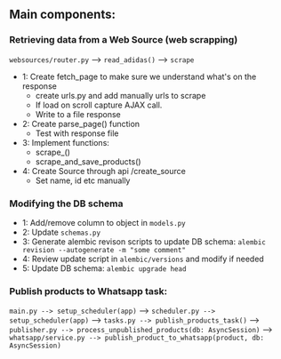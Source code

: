 ## Main components:
### Retrieving data from a Web Source (web scrapping)

`websources/router.py` --> `read_adidas()` --> `scrape`

- 1: Create fetch_page to make sure we understand what's on the response
  - create urls.py and add manually urls to scrape
  - If load on scroll capture AJAX call.
  - Write to a file response
- 2: Create parse_page() function
  - Test with response file
- 3: Implement functions:
  - scrape_<brand>()
  - scrape_and_save_products()
- 4: Create Source through api /create_source
  - Set name, id etc manually


### Modifying the DB schema
- 1: Add/remove column to object in `models.py`
- 2: Update `schemas.py`
- 3: Generate alembic revison scripts to update DB schema:
`alembic revision --autogenerate -m "some comment"`
- 4: Review update script in `alembic/versions` and modify if needed
- 5: Update DB schema: `alembic upgrade head`

### Publish products to Whatsapp task:
`main.py --> setup_scheduler(app)` --> `scheduler.py --> setup_scheduler(app)` --> `tasks.py --> publish_products_task()` --> `publisher.py --> process_unpublished_products(db: AsyncSession)` --> `whatsapp/service.py --> publish_product_to_whatsapp(product, db: AsyncSession)`